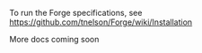 To run the Forge specifications, see https://github.com/tnelson/Forge/wiki/Installation

More docs coming soon
